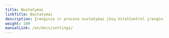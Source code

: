 ```yaml
---
title: Nustatymai
linkTitle: Nustatymai
description: Įrenginio ir proceso nustatymai jūsų VitalControl įrenginiui
weight: 100
manualLink: /en/docs/settings/
---
```

<script>
  window.location.href = "/en/docs/settings/";
</script>
